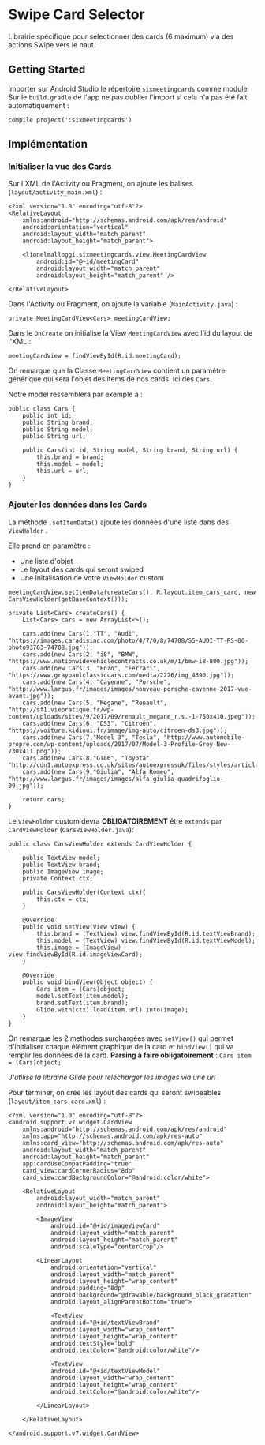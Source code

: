 # Swipe Card Selector

Librairie spécifique pour selectionner des cards (6 maximum) via des actions Swipe vers le haut.

## Getting Started

Importer sur Android Studio le répertoire `sixmeetingcards` comme module
Sur le `build.gradle` de l'app ne pas oublier l'import si cela n'a pas été fait automatiquement :
```
compile project(':sixmeetingcards')
```

## Implémentation

### Initialiser la vue des Cards

Sur l'XML de l'Activity ou Fragment, on ajoute les balises (`layout/activity_main.xml`) :
```
<?xml version="1.0" encoding="utf-8"?>
<RelativeLayout
    xmlns:android="http://schemas.android.com/apk/res/android"
    android:orientation="vertical"
    android:layout_width="match_parent"
    android:layout_height="match_parent">

    <lionelmalloggi.sixmeetingcards.view.MeetingCardView
        android:id="@+id/meetingCard"
        android:layout_width="match_parent"
        android:layout_height="match_parent" />

</RelativeLayout>
```

Dans l'Activity ou Fragment, on ajoute la variable (`MainActivity.java`) :
```
private MeetingCardView<Cars> meetingCardView;
```

Dans le `OnCreate` on initialise la View `MeetingCardView` avec l'id du layout de l'XML :
```
meetingCardView = findViewById(R.id.meetingCard);
```

On remarque que la Classe `MeetingCardView` contient un paramètre générique qui sera l'objet des items de nos cards. Ici des `Cars`.

Notre model ressemblera par exemple à :
```
public class Cars {
    public int id;
    public String brand;
    public String model;
    public String url;

    public Cars(int id, String model, String brand, String url) {
        this.brand = brand;
        this.model = model;
        this.url = url;
    }
}

```

### Ajouter les données dans les Cards

La méthode `.setItemData()` ajoute les données d'une liste dans des `ViewHolder` .

Elle prend en paramètre :
* Une liste d'objet
* Le layout des cards qui seront swiped
* Une initalisation de votre `ViewHolder` custom

```
meetingCardView.setItemData(createCars(), R.layout.item_cars_card, new CarsViewHolder(getBaseContext()));
```

```
private List<Cars> createCars() {
    List<Cars> cars = new ArrayList<>();

    cars.add(new Cars(1,"TT", "Audi", "https://images.caradisiac.com/photo/4/7/0/8/74708/S5-AUDI-TT-RS-06-photo93763-74708.jpg"));
    cars.add(new Cars(2, "i8", "BMW", "https://www.nationwidevehiclecontracts.co.uk/m/1/bmw-i8-800.jpg"));
    cars.add(new Cars(3, "Enzo", "Ferrari", "https://www.graypaulclassiccars.com/media/2226/img_4390.jpg"));
    cars.add(new Cars(4, "Cayenne", "Porsche", "http://www.largus.fr/images/images/nouveau-porsche-cayenne-2017-vue-avant.jpg"));
    cars.add(new Cars(5, "Megane", "Renault", "http://sf1.viepratique.fr/wp-content/uploads/sites/9/2017/09/renault_megane_r.s.-1-750x410.jpeg"));
    cars.add(new Cars(6, "DS3", "Citroën", "https://voiture.kidioui.fr/image/img-auto/citroen-ds3.jpg"));
    cars.add(new Cars(7,"Model 3", "Tesla", "http://www.automobile-propre.com/wp-content/uploads/2017/07/Model-3-Profile-Grey-New-730x411.png"));
    cars.add(new Cars(8,"GT86", "Toyota", "http://cdn1.autoexpress.co.uk/sites/autoexpressuk/files/styles/article_main_image/public/2016/12/dsc_3953.jpg"));
    cars.add(new Cars(9,"Giulia", "Alfa Romeo", "http://www.largus.fr/images/images/alfa-giulia-quadrifoglio-09.jpg"));

    return cars;
}
```

Le `ViewHolder` custom devra __OBLIGATOIREMENT__ être `extends` par `CardViewHolder` (`CarsViewHolder.java`):
```
public class CarsViewHolder extends CardViewHolder {

    public TextView model;
    public TextView brand;
    public ImageView image;
    private Context ctx;

    public CarsViewHolder(Context ctx){
        this.ctx = ctx;
    }

    @Override
    public void setView(View view) {
        this.brand = (TextView) view.findViewById(R.id.textViewBrand);
        this.model = (TextView) view.findViewById(R.id.textViewModel);
        this.image = (ImageView) view.findViewById(R.id.imageViewCard);
    }

    @Override
    public void bindView(Object object) {
        Cars item = (Cars)object;
        model.setText(item.model);
        brand.setText(item.brand);
        Glide.with(ctx).load(item.url).into(image);
    }
}
```
On remarque les 2 methodes surchargées avec `setView()` qui permet d'initialiser chaque élément graphique de la card et `bindView()` qui va remplir les données de la card.
__Parsing à faire obligatoirement__ : `Cars item = (Cars)object;`

*J'utilise la librairie Glide pour télécharger les images via une url*


Pour terminer, on crée les layout des cards qui seront swipeables (`layout/item_cars_card.xml`) :
```
<?xml version="1.0" encoding="utf-8"?>
<android.support.v7.widget.CardView
    xmlns:android="http://schemas.android.com/apk/res/android"
    xmlns:app="http://schemas.android.com/apk/res-auto"
    xmlns:card_view="http://schemas.android.com/apk/res-auto"
    android:layout_width="match_parent"
    android:layout_height="match_parent"
    app:cardUseCompatPadding="true"
    card_view:cardCornerRadius="8dp"
    card_view:cardBackgroundColor="@android:color/white">

    <RelativeLayout
        android:layout_width="match_parent"
        android:layout_height="match_parent">

        <ImageView
            android:id="@+id/imageViewCard"
            android:layout_width="match_parent"
            android:layout_height="match_parent"
            android:scaleType="centerCrop"/>

        <LinearLayout
            android:orientation="vertical"
            android:layout_width="match_parent"
            android:layout_height="wrap_content"
            android:padding="8dp"
            android:background="@drawable/background_black_gradation"
            android:layout_alignParentBottom="true">

            <TextView
            android:id="@+id/textViewBrand"
            android:layout_width="wrap_content"
            android:layout_height="wrap_content"
            android:textStyle="bold"
            android:textColor="@android:color/white"/>

            <TextView
            android:id="@+id/textViewModel"
            android:layout_width="wrap_content"
            android:layout_height="wrap_content"
            android:textColor="@android:color/white"/>

        </LinearLayout>

    </RelativeLayout>

</android.support.v7.widget.CardView>
```

